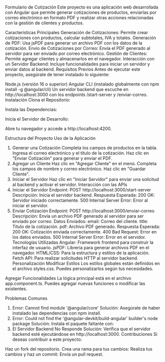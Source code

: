 Formulario de Cotización
Este proyecto es una aplicación web desarrollada con Angular que permite generar cotizaciones de productos, enviarlas por correo electrónico en formato PDF y realizar otras acciones relacionadas con la gestión de clientes y productos.

Características Principales
Generación de Cotizaciones: Permite crear cotizaciones con productos, calcular subtotales, IVA y totales.
Generación de PDF: Usa jsPDF para generar un archivo PDF con los datos de la cotización.
Envío de Cotizaciones por Correo: Envía el PDF generado al servidor para ser enviado por correo electrónico.
Gestión de Clientes: Permite agregar clientes y almacenarlos en el navegador.
Interacción con un Servidor Backend: Incluye funcionalidades para iniciar un servidor y enviar datos al backend.
Requisitos Previos
Antes de ejecutar este proyecto, asegúrate de tener instalado lo siguiente:

Node.js (versión 16 o superior)
Angular CLI (instalado globalmente con npm install -g @angular/cli)
Un servidor backend que escuche en http://localhost:3000 con los endpoints /start-server y /enviar-correo.
Instalación
Clona el Repositorio:

Instala las Dependencias:

Inicia el Servidor de Desarrollo:

Abre tu navegador y accede a http://localhost:4200.

Estructura del Proyecto
Uso de la Aplicación
1. Generar una Cotización
Completa los campos de productos en la tabla.
Ingresa el correo electrónico y el título de la cotización.
Haz clic en "Enviar Cotización" para generar y enviar el PDF.
2. Agregar un Cliente
Haz clic en "Agregar Cliente" en el menú.
Completa los campos de nombre y correo electrónico.
Haz clic en "Guardar Cliente".
3. Iniciar el Servidor
Haz clic en "Iniciar Servidor" para enviar una solicitud al backend y activar el servidor.
Interacción con las APIs
1. Iniciar el Servidor
Endpoint: POST http://localhost:3000/start-server
Descripción: Inicia el servidor backend.
Respuesta Esperada:
200 OK: Servidor iniciado correctamente.
500 Internal Server Error: Error al iniciar el servidor.
2. Enviar Cotización
Endpoint: POST http://localhost:3000/enviar-correo
Descripción: Envía un archivo PDF generado al servidor para ser enviado por correo.
Datos Enviados:
email: Correo del cliente.
title: Título de la cotización.
pdf: Archivo PDF generado.
Respuesta Esperada:
200 OK: Cotización enviada correctamente.
400 Bad Request: Error en los datos enviados.
500 Internal Server Error: Error en el servidor.
Tecnologías Utilizadas
Angular: Framework frontend para construir la interfaz de usuario.
jsPDF: Librería para generar archivos PDF en el navegador.
HTML/CSS: Para la estructura y estilos de la aplicación.
Fetch API: Para realizar solicitudes HTTP al servidor backend.
Personalización
Modificar Estilos
Los estilos globales están definidos en el archivo styles.css. Puedes personalizarlos según tus necesidades.

Agregar Funcionalidades
La lógica principal está en el archivo app.component.ts. Puedes agregar nuevas funciones o modificar las existentes.

Problemas Comunes
1. Error: Cannot find module '@angular/core'
Solución: Asegúrate de haber instalado las dependencias con npm install.
2. Error: Could not find the '@angular-devkit/build-angular' builder's node package
Solución: Instala el paquete faltante con:
3. El Servidor Backend No Responde
Solución: Verifica que el servidor backend esté ejecutándose en http://localhost:3000.
Contribuciones
Si deseas contribuir a este proyecto:

Haz un fork del repositorio.
Crea una rama para tus cambios:
Realiza tus cambios y haz un commit:
Envía un pull request.